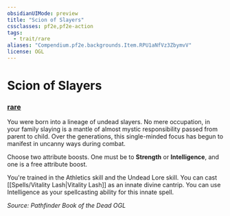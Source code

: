 ```yaml
---
obsidianUIMode: preview
title: "Scion of Slayers"
cssclasses: pf2e,pf2e-action
tags:
  - trait/rare
aliases: "Compendium.pf2e.backgrounds.Item.RPU1aNfVz3ZbymvV"
license: OGL
---
```

# Scion of Slayers

### [rare](rare "Rare Rarity Trait")






You were born into a lineage of undead slayers. No mere occupation, in your family slaying is a mantle of almost mystic responsibility passed from parent to child. Over the generations, this single-minded focus has begun to manifest in uncanny ways during combat.

Choose two attribute boosts. One must be to **Strength** or **Intelligence**, and one is a free attribute boost.

You're trained in the Athletics skill and the Undead Lore skill. You can cast [[Spells/Vitality Lash|Vitality Lash]] as an innate divine cantrip. You can use Intelligence as your spellcasting ability for this innate spell.

*Source: Pathfinder Book of the Dead*
*OGL*